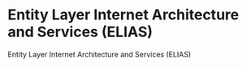 # Entity Layer Internet Architecture and Services (ELIAS)

Entity Layer Internet Architecture and Services (ELIAS)
